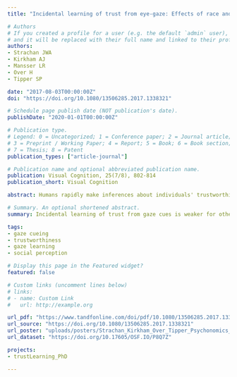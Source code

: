 ```yaml
---
title: "Incidental learning of trust from eye-gaze: Effects of race and facial trustworthiness"

# Authors
# If you created a profile for a user (e.g. the default `admin` user), write the username (folder name) here 
# and it will be replaced with their full name and linked to their profile.
authors:
- Strachan JWA
- Kirkham AJ
- Mansser LR
- Over H
- Tipper SP

date: "2017-08-03T00:00:00Z"
doi: "https://doi.org/10.1080/13506285.2017.1338321"

# Schedule page publish date (NOT publication's date).
publishDate: "2020-01-01T00:00:00Z"

# Publication type.
# Legend: 0 = Uncategorized; 1 = Conference paper; 2 = Journal article;
# 3 = Preprint / Working Paper; 4 = Report; 5 = Book; 6 = Book section;
# 7 = Thesis; 8 = Patent
publication_types: ["article-journal"]

# Publication name and optional abbreviated publication name.
publication: Visual Cognition, 25(7/8), 802-814
publication_short: Visual Cognition

abstract: Humans rapidly make inferences about individuals' trustworthiness on the basis of their facial features and perceived group membership. We examine whether incidental learning about trust from shifts in gaze direction is influenced by these facial features. To do so, we examined two types of face category - the race of the face and the initial trustworthiness of the face based on physical appearance. We find that cueing of attention by eye-gaze is unaffected by race or initial levels of trust, whereas incidental learning of trust from gaze behaviour is selectively influenced. That is, learning of trust is reduced for other-race faces, as predicted by reduced abilities to identify members of other races (Experiment 1). In contrast, converging findings from an independently gathered set of data showed that the initial trustworthiness of faces did not influence learning of trust (Experiment 2). These results show that learning about the behaviour of other-race faces is poorer than for own-race faces, but that this cannot be explained by differences in the perceived trustworthiness of different groups.

# Summary. An optional shortened abstract.
summary: Incidental learning of trust from gaze cues is weaker for other-race than own-race faces, but is just as strong for highly trustworthy and low trustworthy faces.

tags: 
- gaze cueing
- trustworthiness
- gaze learning
- social perception

# Display this page in the Featured widget?
featured: false

# Custom links (uncomment lines below)
# links:
# - name: Custom Link
#   url: http://example.org

url_pdf: "https://www.tandfonline.com/doi/pdf/10.1080/13506285.2017.1338321?needAccess=true"
url_source: "https://doi.org/10.1080/13506285.2017.1338321"
url_poster: "uploads/posters/Strachan_Kirkham_Over_Tipper_Psychonomics_2016.pdf"
url_dataset: "https://doi.org/10.17605/OSF.IO/P8Q7Z"

projects: 
- trustLearning_PhD

---
```



